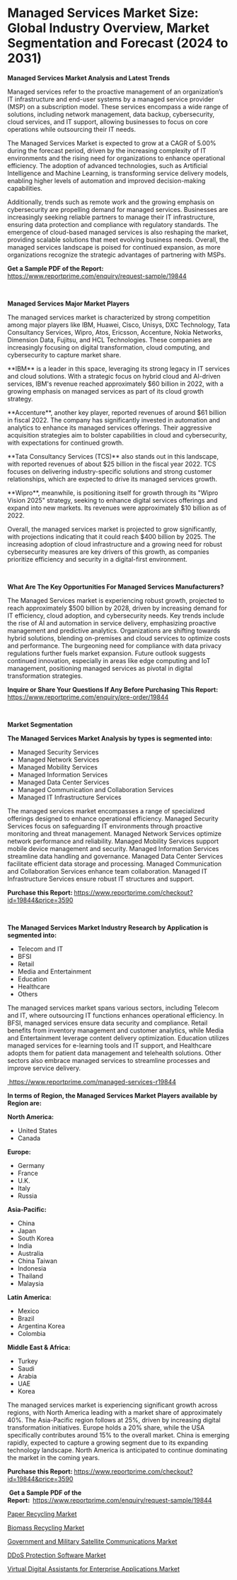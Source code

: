 <p><h1>Managed Services Market Size: Global Industry Overview, Market Segmentation and Forecast (2024 to 2031)</h1></p><p><strong>Managed Services Market Analysis and Latest Trends</strong></p>
<p><p>Managed services refer to the proactive management of an organization’s IT infrastructure and end-user systems by a managed service provider (MSP) on a subscription model. These services encompass a wide range of solutions, including network management, data backup, cybersecurity, cloud services, and IT support, allowing businesses to focus on core operations while outsourcing their IT needs.</p><p>The Managed Services Market is expected to grow at a CAGR of 5.00% during the forecast period, driven by the increasing complexity of IT environments and the rising need for organizations to enhance operational efficiency. The adoption of advanced technologies, such as Artificial Intelligence and Machine Learning, is transforming service delivery models, enabling higher levels of automation and improved decision-making capabilities.</p><p>Additionally, trends such as remote work and the growing emphasis on cybersecurity are propelling demand for managed services. Businesses are increasingly seeking reliable partners to manage their IT infrastructure, ensuring data protection and compliance with regulatory standards. The emergence of cloud-based managed services is also reshaping the market, providing scalable solutions that meet evolving business needs. Overall, the managed services landscape is poised for continued expansion, as more organizations recognize the strategic advantages of partnering with MSPs.</p></p>
<p><strong>Get a Sample PDF of the Report:&nbsp;</strong> <a href="https://www.reportprime.com/enquiry/request-sample/19844?utm_campaign=1789&utm_medium=2&utm_source=Github&utm_content=ia&utm_term=02122024&utm_id=managed-services">https://www.reportprime.com/enquiry/request-sample/19844</a></p>
<p>&nbsp;</p>
<p><strong>Managed Services Major Market Players</strong></p>
<p><p>The managed services market is characterized by strong competition among major players like IBM, Huawei, Cisco, Unisys, DXC Technology, Tata Consultancy Services, Wipro, Atos, Ericsson, Accenture, Nokia Networks, Dimension Data, Fujitsu, and HCL Technologies. These companies are increasingly focusing on digital transformation, cloud computing, and cybersecurity to capture market share.</p><p>**IBM** is a leader in this space, leveraging its strong legacy in IT services and cloud solutions. With a strategic focus on hybrid cloud and AI-driven services, IBM's revenue reached approximately $60 billion in 2022, with a growing emphasis on managed services as part of its cloud growth strategy.</p><p>**Accenture**, another key player, reported revenues of around $61 billion in fiscal 2022. The company has significantly invested in automation and analytics to enhance its managed services offerings. Their aggressive acquisition strategies aim to bolster capabilities in cloud and cybersecurity, with expectations for continued growth.</p><p>**Tata Consultancy Services (TCS)** also stands out in this landscape, with reported revenues of about $25 billion in the fiscal year 2022. TCS focuses on delivering industry-specific solutions and strong customer relationships, which are expected to drive its managed services growth.</p><p>**Wipro**, meanwhile, is positioning itself for growth through its "Wipro Vision 2025" strategy, seeking to enhance digital services offerings and expand into new markets. Its revenues were approximately $10 billion as of 2022.</p><p>Overall, the managed services market is projected to grow significantly, with projections indicating that it could reach $400 billion by 2025. The increasing adoption of cloud infrastructure and a growing need for robust cybersecurity measures are key drivers of this growth, as companies prioritize efficiency and security in a digital-first environment.</p></p>
<p>&nbsp;</p>
<p><strong>What Are The Key Opportunities For Managed Services Manufacturers?</strong></p>
<p><p>The Managed Services market is experiencing robust growth, projected to reach approximately $500 billion by 2028, driven by increasing demand for IT efficiency, cloud adoption, and cybersecurity needs. Key trends include the rise of AI and automation in service delivery, emphasizing proactive management and predictive analytics. Organizations are shifting towards hybrid solutions, blending on-premises and cloud services to optimize costs and performance. The burgeoning need for compliance with data privacy regulations further fuels market expansion. Future outlook suggests continued innovation, especially in areas like edge computing and IoT management, positioning managed services as pivotal in digital transformation strategies.</p></p>
<p><strong>Inquire or Share Your Questions If Any Before Purchasing This Report:</strong> <a href="https://www.reportprime.com/enquiry/pre-order/19844?utm_campaign=1789&utm_medium=2&utm_source=Github&utm_content=ia&utm_term=02122024&utm_id=managed-services">https://www.reportprime.com/enquiry/pre-order/19844</a></p>
<p>&nbsp;</p>
<p><strong>Market Segmentation</strong></p>
<p><strong>The Managed Services Market Analysis by types is segmented into:</strong></p>
<p><ul><li>Managed Security Services</li><li>Managed Network Services</li><li>Managed Mobility Services</li><li>Managed Information Services</li><li>Managed Data Center Services</li><li>Managed Communication and Collaboration Services</li><li>Managed IT Infrastructure Services</li></ul></p>
<p><p>The managed services market encompasses a range of specialized offerings designed to enhance operational efficiency. Managed Security Services focus on safeguarding IT environments through proactive monitoring and threat management. Managed Network Services optimize network performance and reliability. Managed Mobility Services support mobile device management and security. Managed Information Services streamline data handling and governance. Managed Data Center Services facilitate efficient data storage and processing. Managed Communication and Collaboration Services enhance team collaboration. Managed IT Infrastructure Services ensure robust IT structures and support.</p></p>
<p><strong>Purchase this Report:&nbsp;</strong><a href="https://www.reportprime.com/checkout?id=19844&price=3590&utm_campaign=1789&utm_medium=2&utm_source=Github&utm_content=ia&utm_term=02122024&utm_id=managed-services">https://www.reportprime.com/checkout?id=19844&price=3590</a></p>
<p>&nbsp;</p>
<p><strong>The Managed Services Market Industry Research by Application is segmented into:</strong></p>
<p><ul><li>Telecom and IT</li><li>BFSI</li><li>Retail</li><li>Media and Entertainment</li><li>Education</li><li>Healthcare</li><li>Others</li></ul></p>
<p><p>The managed services market spans various sectors, including Telecom and IT, where outsourcing IT functions enhances operational efficiency. In BFSI, managed services ensure data security and compliance. Retail benefits from inventory management and customer analytics, while Media and Entertainment leverage content delivery optimization. Education utilizes managed services for e-learning tools and IT support, and Healthcare adopts them for patient data management and telehealth solutions. Other sectors also embrace managed services to streamline processes and improve service delivery.</p></p>
<p><a href="https://www.reportprime.com/managed-services-r19844?utm_campaign=1789&utm_medium=2&utm_source=Github&utm_content=ia&utm_term=02122024&utm_id=managed-services">&nbsp;https://www.reportprime.com/managed-services-r19844</a></p>
<p><strong>In terms of Region, the Managed Services Market Players available by Region are:</strong></p>
<p>
    <p> <strong> North America: </strong>
        <ul>
            <li>United States</li>
            <li>Canada</li>
        </ul>
        </p> 
    <p> <strong> Europe: </strong>
        <ul>
            <li>Germany</li>
            <li>France</li>
            <li>U.K.</li>
            <li>Italy</li>
            <li>Russia</li>
        </ul>
        </p> 
    <p> <strong> Asia-Pacific: </strong>
        <ul>
            <li>China</li>
            <li>Japan</li>
            <li>South Korea</li>
            <li>India</li>
            <li>Australia</li>
            <li>China Taiwan</li>
            <li>Indonesia</li>
            <li>Thailand</li>
            <li>Malaysia</li>
        </ul>
        </p> 
    <p> <strong> Latin America: </strong>
        <ul>
            <li>Mexico</li>
            <li>Brazil</li>
            <li>Argentina Korea</li>
            <li>Colombia</li>
        </ul>
        </p> 
    <p> <strong> Middle East & Africa: </strong>
        <ul>
            <li>Turkey</li>
            <li>Saudi</li>
            <li>Arabia</li>
            <li>UAE</li>
            <li>Korea</li>
        </ul>
    </p>
    </p>
<p><p>The managed services market is experiencing significant growth across regions, with North America leading with a market share of approximately 40%. The Asia-Pacific region follows at 25%, driven by increasing digital transformation initiatives. Europe holds a 20% share, while the USA specifically contributes around 15% to the overall market. China is emerging rapidly, expected to capture a growing segment due to its expanding technology landscape. North America is anticipated to continue dominating the market in the coming years.</p></p>
<p><strong>Purchase this Report: </strong><a href="https://www.reportprime.com/checkout?id=19844&price=3590&utm_campaign=1789&utm_medium=2&utm_source=Github&utm_content=ia&utm_term=02122024&utm_id=managed-services">https://www.reportprime.com/checkout?id=19844&price=3590</a></p>
<p>&nbsp;<strong>Get a Sample PDF of the Report:&nbsp;&nbsp;</strong><a href="https://www.reportprime.com/enquiry/request-sample/19844?utm_campaign=1789&utm_medium=2&utm_source=Github&utm_content=ia&utm_term=02122024&utm_id=managed-services">https://www.reportprime.com/enquiry/request-sample/19844</a></p>
<p><strong></strong></p>
<p><p><a href="https://issuu.com/reportprime-2/docs/paper-recycling-market-size-2030.pptx?utm_campaign=1789&utm_medium=2&utm_source=Github&utm_content=ia&utm_term=02122024&utm_id=managed-services">Paper Recycling Market</a></p><p><a href="https://issuu.com/reportprime-2/docs/biomass-recycling-market-size-2030.pptx?utm_campaign=1789&utm_medium=2&utm_source=Github&utm_content=ia&utm_term=02122024&utm_id=managed-services">Biomass Recycling Market</a></p><p><a href="https://www.linkedin.com/pulse/government-military-satellite-communications-market-segmentation-o1sjf?utm_campaign=1789&utm_medium=2&utm_source=Github&utm_content=ia&utm_term=02122024&utm_id=managed-services">Government and Military Satellite Communications Market</a></p><p><a href="https://github.com/XavierTyler76/Market-Research-Report-List-1/blob/main/ddos-protection-software-market.md?utm_campaign=1789&utm_medium=2&utm_source=Github&utm_content=ia&utm_term=02122024&utm_id=managed-services">DDoS Protection Software Market</a></p><p><a href="https://www.linkedin.com/pulse/global-virtual-digital-assistants-enterprise-applications-market-feeuf?utm_campaign=1789&utm_medium=2&utm_source=Github&utm_content=ia&utm_term=02122024&utm_id=managed-services">Virtual Digital Assistants for Enterprise Applications Market</a></p></p>